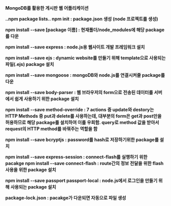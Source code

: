 <b>MongoDB를 활용한 게시판 웹 어플리케이션

..npm package lists..
npm init : package.json 생성 (node 프로젝트를 생성)

npm install --save [package 이름] : 현재폴더/node_modules에 해당 package를 다운

npm install --save express : node.js용 웹사이트 개발 프레임워크 설치

npm install --save ejs : dynamic website를 만들기 위해 template으로 사용되는 파일(.ejs) package 설치

npm install --save mongoose : mongoDB와 node.js를 연결시켜줄 package를 다운

npm install --save body-parser : 웹 브라우저의 form으로 전송된 데이터를 서버에서 쉽게 사용하기 위한 package 설치

npm install --save method-override : 7 actions 중 update와 destory는 HTTP Methods 중 put과 delete를 사용하는데, 대부분의 form은 get과 post만을 허용하므로
해당 package를 설치하여 이를 우회함. query로 method 값을 받아서 request의 HTTP method를 바꿔주는 역할을 함

npm install --save bcryptjs : password를 hash로 저장하기위한 package를 설치

npm install --save express-session : connect-flash를 실행하기 위한 pacakge
npm install --save connect-flash : route간의 정보 전달을 위한 flash 사용을 위한 package 설치

npm install --save passport passport-local : node.js에서 로그인을 만들기 위해 사용되는 package 설치

package-lock.json : pacakge가 다운되면 자동으로 파일 생성
